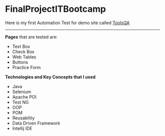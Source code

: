 # FinalProjectITBootcamp

Here is my first Automation Test for demo site called [ToolsQA](https://demoqa.com/) 
***
**Pages** that are tested are: 

- Text Box
- Check Box
- Web Tables
- Buttons
- Practice Form

 **Technologies and Key Concepts that I used**
- Java
- Selenium
- Apache POI
- Test NG
- OOP
- POM
- Reusability
- Data Driven Framework
- Intellij IDE
  <br>
  <br>
